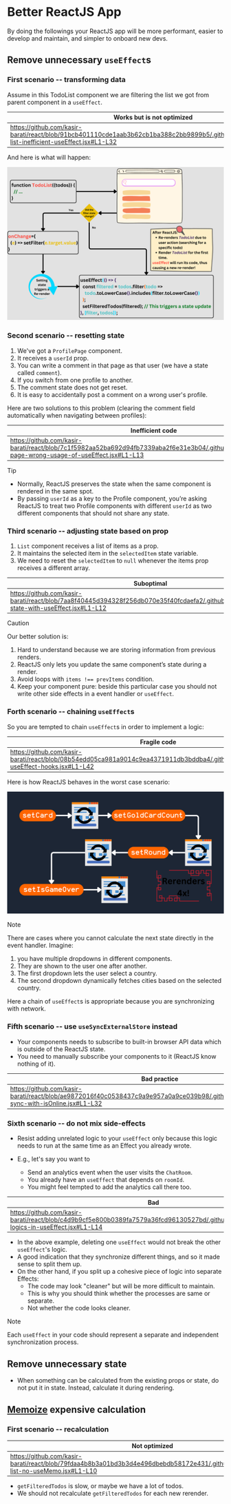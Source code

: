 # Better ReactJS App

By doing the followings your ReactJS app will be more performant, easier to develop and maintain, and simpler to onboard new devs.

## Remove unnecessary `useEffect`s

### First scenario -- transforming data

Assume in this TodoList component we are filtering the list we got from parent component in a `useEffect`.

| Works but is not optimized                                                                                                                           | Works and is optimized                                                                                                                             |
| ---------------------------------------------------------------------------------------------------------------------------------------------------- | -------------------------------------------------------------------------------------------------------------------------------------------------- |
| https://github.com/kasir-barati/react/blob/91bcb401110cde1aab3b62cb1ba388c2bb9899b5/.github/docs/examples/todo-list-inefficient-useEffect.jsx#L1-L32 | https://github.com/kasir-barati/react/blob/6329a64acce7dc247fcb4c11002fdda88e50706f/.github/docs/examples/todo-list-efficient-useEffect.jsx#L1-L27 |

And here is what will happen:

![Inefficient use of useEffect to filter the list](./assets/reactjs-bad-useEffect.png)

### Second scenario -- resetting state

1. We've got a `ProfilePage` component.
2. It receives a `userId` prop.
3. You can write a comment in that page as that user (we have a state called `comment`).
4. If you switch from one profile to another.
5. The comment state does not get reset.
6. It is easy to accidentally post a comment on a wrong user's profile.

Here are two solutions to this problem (clearing the comment field automatically when navigating between profiles):

| Inefficient code                                                                                                                                           | Efficient code                                                                                                                                      |
| ---------------------------------------------------------------------------------------------------------------------------------------------------------- | --------------------------------------------------------------------------------------------------------------------------------------------------- |
| https://github.com/kasir-barati/react/blob/7c1f5982aa52ba692d94fb7339aba2f6e31e3b04/.github/docs/examples/profile-page-wrong-usage-of-useEffect.jsx#L1-L13 | https://github.com/kasir-barati/react/blob/7c1f5982aa52ba692d94fb7339aba2f6e31e3b04/.github/docs/examples/profile-page-corrected-version.jsx#L1-L17 |

> [!TIP]
>
> - Normally, ReactJS preserves the state when the same component is rendered in the same spot.
> - By passing `userId` as a key to the Profile component, you’re asking ReactJS to treat two Profile components with different `userId` as two different components that should not share any state.

### Third scenario -- adjusting state based on prop

1. `List` component receives a list of items as a prop.
2. It maintains the selected item in the `selectedItem` state variable.
3. We need to reset the `selectedItem` to `null` whenever the items prop receives a different array.

| Suboptimal                                                                                                                                      | Better                                                                                                                                              | Optimal                                                                                                                                              |
| ----------------------------------------------------------------------------------------------------------------------------------------------- | --------------------------------------------------------------------------------------------------------------------------------------------------- | ---------------------------------------------------------------------------------------------------------------------------------------------------- |
| https://github.com/kasir-barati/react/blob/7aa8f40445d394328f256db070e35f40fcdaefa2/.github/docs/examples/reset-state-with-useEffect.jsx#L1-L12 | https://github.com/kasir-barati/react/blob/7aa8f40445d394328f256db070e35f40fcdaefa2/.github/docs/examples/reset-state-with-another-state.jsx#L1-L14 | https://github.com/kasir-barati/react/blob/36dfc45d0144829c7469950a19b269ced738d720/.github/docs/examples/reset-state-without-extra-state.jsx#L1-L10 |

> [!CAUTION]
>
> Our better solution is:
>
> 1. Hard to understand because we are storing information from previous renders.
> 2. ReactJS only lets you update the same component’s state during a render.
> 3. Avoid loops with `items !== prevItems` condition.
> 4. Keep your component pure: beside this particular case you should not write other side effects in a event handler or `useEffect`.

### Forth scenario -- chaining `useEffect`s

So you are tempted to chain `useEffect`s in order to implement a logic:

| Fragile code                                                                                                                                 | Rock-solid code                                                                                                                               |
| -------------------------------------------------------------------------------------------------------------------------------------------- | --------------------------------------------------------------------------------------------------------------------------------------------- |
| https://github.com/kasir-barati/react/blob/08b54edd05ca981a9014c9ea4371911db3bddba4/.github/docs/examples/chained-useEffect-hooks.jsx#L1-L42 | https://github.com/kasir-barati/react/blob/9a7eef0e749885c2a0cbddbd8ba25ac0d9ed6648/.github/docs/examples/no-chaining-of-useEffect.jsx#L1-L36 |

Here is how ReactJS behaves in the worst case scenario:

![ReactJS rerender Game component 4 times!](./assets/worst-case-scenario-for-game-component.png)

> [!NOTE]
>
> There are cases where you cannot calculate the next state directly in the event handler. Imagine:
>
> 1. you have multiple dropdowns in different components.
> 2. They are shown to the user one after another.
> 3. The first dropdown lets the user select a country.
> 4. The second dropdown dynamically fetches cities based on the selected country.
>
> Here a chain of `useEffect`s is appropriate because you are synchronizing with network.

### Fifth scenario -- use `useSyncExternalStore` instead

- Your components needs to subscribe to built-in browser API data which is outside of the ReactJS state.
- You need to manually subscribe your components to it (ReactJS know nothing of it).

| Bad practice                                                                                                                                      | Recommended approach                                                                                                                                           |
| ------------------------------------------------------------------------------------------------------------------------------------------------- | -------------------------------------------------------------------------------------------------------------------------------------------------------------- |
| https://github.com/kasir-barati/react/blob/ae9872016f40c0538437c9a9e957a0a9ce039b98/.github/docs/examples/useEffect-sync-with-isOnline.jsx#L1-L32 | https://github.com/kasir-barati/react/blob/ae9872016f40c0538437c9a9e957a0a9ce039b98/.github/docs/examples/useSyncExternalStore-instead-of-useEffect.jsx#L1-L28 |

### Sixth scenario -- do not mix side-effects

- Resist adding unrelated logic to your `useEffect` only because this logic needs to run at the same time as an Effect you already wrote.
- E.g., let's say you want to

  - Send an analytics event when the user visits the `ChatRoom`.
  - You already have an `useEffect` that depends on `roomId`.
  - You might feel tempted to add the analytics call there too.

| Bad                                                                                                                                            | Good                                                                                                                                                    |
| ---------------------------------------------------------------------------------------------------------------------------------------------- | ------------------------------------------------------------------------------------------------------------------------------------------------------- |
| https://github.com/kasir-barati/react/blob/c4d9b9cf5e800b0389fa7579a36fcd96130527bd/.github/docs/examples/mixed-logics-in-useEffect.jsx#L1-L14 | https://github.com/kasir-barati/react/blob/c4d9b9cf5e800b0389fa7579a36fcd96130527bd/.github/docs/examples/logics-separated-in-two-useEffects.jsx#L1-L16 |

- In the above example, deleting one `useEffect` would not break the other `useEffect`'s logic.
- A good indication that they synchronize different things, and so it made sense to split them up.
- On the other hand, if you split up a cohesive piece of logic into separate Effects:
  - The code may look "cleaner" but will be more difficult to maintain.
  - This is why you should think whether the processes are same or separate.
  - Not whether the code looks cleaner.

> [!NOTE]
>
> Each `useEffect` in your code should represent a separate and independent synchronization process.

## Remove unnecessary state

- When something can be calculated from the existing props or state, do not put it in state. Instead, calculate it during rendering.

## [Memoize](./glossary.md#memoizationGlossary) expensive calculation

### First scenario -- recalculation

| Not optimized                                                                                                                             | Optimized                                                                                                                                   |
| ----------------------------------------------------------------------------------------------------------------------------------------- | ------------------------------------------------------------------------------------------------------------------------------------------- |
| https://github.com/kasir-barati/react/blob/79fdaa4b8b3a01bd3b3d4e496dbebdb58172e431/.github/docs/examples/todo-list-no-useMemo.jsx#L1-L10 | https://github.com/kasir-barati/react/blob/79fdaa4b8b3a01bd3b3d4e496dbebdb58172e431/.github/docs/examples/todo-list-with-useMemo.jsx#L1-L13 |

- `getFilteredTodos` is slow, or maybe we have a lot of todos.
- We should not recalculate `getFilteredTodos` for each new rerender.
